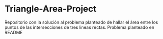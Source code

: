 # Triangle-Area-Project
Repositorio con la solución al problema planteado de hallar el área entre los puntos de las intersecciones de tres lineas rectas. Problema planteado en README
